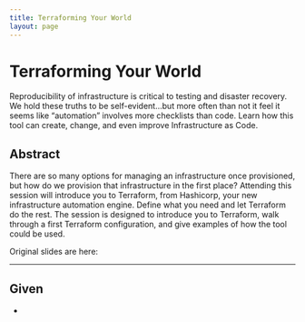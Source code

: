```yaml
---
title: Terraforming Your World
layout: page
---
```


# Terraforming Your World

Reproducibility of infrastructure is critical to testing and disaster recovery. We hold these truths to be self-evident...but more often than not it feel it seems like “automation” involves more checklists than code. Learn how this tool can create, change, and even improve Infrastructure as Code.

## Abstract

There are so many options for managing an infrastructure once provisioned, but how do we provision that infrastructure in the first place? Attending this session will introduce you to Terraform, from Hashicorp, your new infrastructure automation engine. Define what you need and let Terraform do the rest. The session is designed to introduce you to Terraform, walk through a first Terraform configuration, and give examples of how the tool could be used.

Original slides are here:

---

## Given

* 

